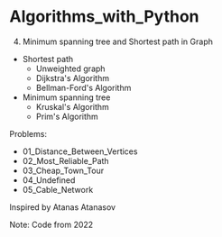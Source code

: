 # Algorithms_with_Python

4. Minimum spanning tree and Shortest path in Graph
- Shortest path
    - Unweighted graph
    - Dijkstra's Algorithm
    - Bellman-Ford's Algorithm
- Minimum spanning tree
    - Kruskal's Algorithm
    - Prim's Algorithm

Problems:
- 01_Distance_Between_Vertices
- 02_Most_Reliable_Path
- 03_Cheap_Town_Tour
- 04_Undefined
- 05_Cable_Network

Inspired by Atanas Atanasov

Note: Code from 2022
